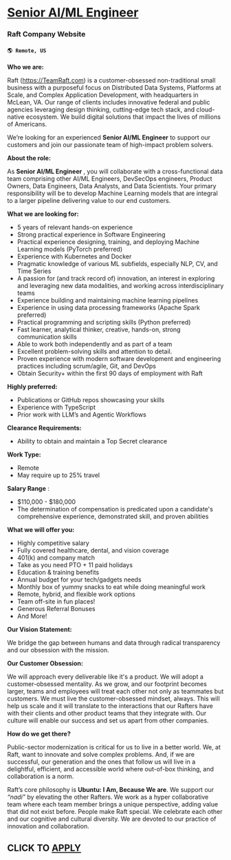 # [Senior AI/ML Engineer](https://www.remotewlb.com/apply/senior-ai-ml-engineer-113880)  
### Raft Company Website  
#### `🌎 Remote, US`  

**Who we are:**

Raft (https://TeamRaft.com) is a customer-obsessed non-traditional small business with a purposeful focus on Distributed Data Systems, Platforms at Scale, and Complex Application Development, with headquarters in McLean, VA. Our range of clients includes innovative federal and public agencies leveraging design thinking, cutting-edge tech stack, and cloud-native ecosystem. We build digital solutions that impact the lives of millions of Americans.

We’re looking for an experienced **Senior AI/ML Engineer** to support our customers and join our passionate team of high-impact problem solvers.

**About the role:**

As **Senior AI/ML Engineer** , you will collaborate with a cross-functional data team comprising other AI/ML Engineers, DevSecOps engineers, Product Owners, Data Engineers, Data Analysts, and Data Scientists. Your primary responsibility will be to develop Machine Learning models that are integral to a larger pipeline delivering value to our end customers.  
  
 **What we are looking for:**

  * 5 years of relevant hands-on experience
  * Strong practical experience in Software Engineering 
  * Practical experience designing, training, and deploying Machine Learning models (PyTorch preferred)
  * Experience with Kubernetes and Docker
  * Pragmatic knowledge of various ML subfields, especially NLP, CV, and Time Series
  * A passion for (and track record of) innovation, an interest in exploring and leveraging new data modalities, and working across interdisciplinary teams
  * Experience building and maintaining machine learning pipelines
  * Experience in using data processing frameworks (Apache Spark preferred)
  * Practical programming and scripting skills (Python preferred)
  * Fast learner, analytical thinker, creative, hands-on, strong communication skills
  * Able to work both independently and as part of a team
  * Excellent problem-solving skills and attention to detail.
  * Proven experience with modern software development and engineering practices including scrum/agile, Git, and DevOps
  * Obtain Security+ within the first 90 days of employment with Raft

**Highly preferred:**

  * Publications or GitHub repos showcasing your skills
  * Experience with TypeScript
  * Prior work with LLM’s and Agentic Workflows

**Clearance Requirements:**

  * Ability to obtain and maintain a Top Secret clearance

**Work Type:**

  * Remote
  * May require up to 25% travel

**Salary Range** :

  * $110,000 - $180,000 
  * The determination of compensation is predicated upon a candidate's comprehensive experience, demonstrated skill, and proven abilities

**What we will offer you:**

  * Highly competitive salary
  * Fully covered healthcare, dental, and vision coverage
  * 401(k) and company match
  * Take as you need PTO + 11 paid holidays
  * Education & training benefits
  * Annual budget for your tech/gadgets needs
  * Monthly box of yummy snacks to eat while doing meaningful work
  * Remote, hybrid, and flexible work options
  * Team off-site in fun places!
  * Generous Referral Bonuses
  * And More!

**Our Vision Statement:**

We bridge the gap between humans and data through radical transparency and our obsession with the mission.

**Our Customer Obsession:**

We will approach every deliverable like it's a product. We will adopt a customer-obsessed mentality. As we grow, and our footprint becomes larger, teams and employees will treat each other not only as teammates but customers. We must live the customer-obsessed mindset, always. This will help us scale and it will translate to the interactions that our Rafters have with their clients and other product teams that they integrate with. Our culture will enable our success and set us apart from other companies.

**How do we get there?**

Public-sector modernization is critical for us to live in a better world. We, at Raft, want to innovate and solve complex problems. And, if we are successful, our generation and the ones that follow us will live in a delightful, efficient, and accessible world where out-of-box thinking, and collaboration is a norm.

Raft’s core philosophy is **Ubuntu: I Am, Because We are**. We support our _“nadi”_ by elevating the other Rafters. We work as a hyper collaborative team where each team member brings a unique perspective, adding value that did not exist before. People make Raft special. We celebrate each other and our cognitive and cultural diversity. We are devoted to our practice of innovation and collaboration.

  
## CLICK TO [APPLY](https://www.remotewlb.com/apply/senior-ai-ml-engineer-113880)

